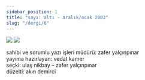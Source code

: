 ```yaml
---
sidebar_position: 1
title: "sayı: altı - aralık/ocak 2003"
slug: "/dergi/6"
---
```


![](../../static/img/ky06_00a_zaferyalcinpinar.jpg)
![](../../static/img/ky06_00b_yasarkemal.jpg)

sahibi ve sorumlu yazı işleri müdürü: zafer yalçınpınar  
yayıma hazırlayan: vedat kamer  
seçki: ulaş nikbay – zafer yalçınpınar  
düzelti: akın demirci  